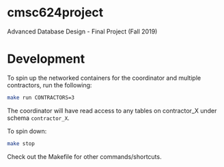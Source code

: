 # cmsc624project
Advanced Database Design - Final Project (Fall 2019)

# Development
To spin up the networked containers for the coordinator and multiple contractors, run the following:
```bash
make run CONTRACTORS=3
```
The coordinator will have read access to any tables on contractor_X under schema `contractor_X`.

To spin down:
```bash
make stop
```

Check out the Makefile for other commands/shortcuts.